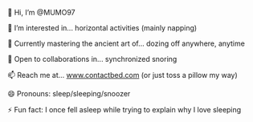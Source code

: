 👋 Hi, I’m @MUMO97

👀 I’m interested in... horizontal activities (mainly napping)

🌱 Currently mastering the ancient art of... dozing off anywhere, anytime

💞️ Open to collaborations in... synchronized snoring

📫 Reach me at... www.contactbed.com (or just toss a pillow my way)

😄 Pronouns: sleep/sleeping/snoozer

⚡ Fun fact: I once fell asleep while trying to explain why I love sleeping
